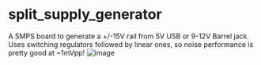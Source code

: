 # split_supply_generator
A SMPS board to generate a +/-15V rail from 5V USB or 9-12V Barrel jack.  Uses switching regulators followed by linear ones, so noise performance is pretty good at ~1mVpp!
![image](https://github.com/gabeak2/split_supply_generator/assets/59489552/a1f0df4c-42f7-433b-884d-5e3c737d02a0)
